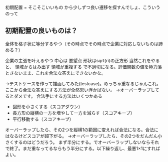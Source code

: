 初期配置 = そこそこいいもの から少しずつ良い遷移を探すんでしょ、こういうのって

## 初期配置の良いものは？

全体を格子状に等分するやつ（その時点でその時点で企業に対応しないものは諦める？）

企業の主張を叶えるやつ
    中心は 要望点
    形状はsqrt(ri)の正方形
当然これをやると、
    領域からはみ出す
    領域が重複する
で不適切になる。評価関数の値を極力落とさないまま、これを合法な答えにできないかな。

→テストケースを作って描画してみた(testcase)。めっちゃ重なるじゃんこれ。ここから合法な答えにする方法が全然思い浮かばない。
→オーバーラップしてるとダメです。
合法手にする方法はいくつかある
* 図形を小さくする（スコアダウン）
* 長方形の縦横の一方を増やして一方を減らす（スコアキープ）
* 平行移動する（スコアキープ）

オーバーラップしたら、その2つを縦横1の範囲に変えれば合法になる。合法にはなるけどスコアが超下がる。
→オーバーラップしたら、その2つをだんだん小さくするのはどうだろう。
まず半分にする。でオーバーラップしないならそれで終了。まだ重なってるならもう半分にする。以下繰り返し、最悪1×1にすればよい。

